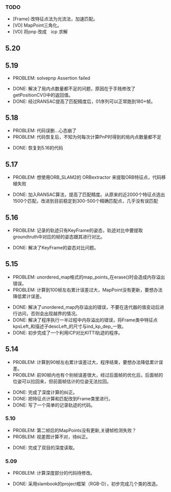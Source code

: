 ### TODO
+ [Frame] 改特征点法为光流法，加速匹配。
+ [VO] MapPoint三角化。
+ [VO] 将pnp 改成　icp 求解

## 5.20
 
 
## 5.19

* PROBLEM: solvepnp  Assertion failed

- DONE: 解决了局内点数量都不足的问题，原因在于手贱修改了getPositionCV()中的返回值。
- DONE: 经过RANSAC提高了匹配精度后，01序列可以正常跑到180+帧。

## 5.18 
* PROBLEM: 代码误删...心态崩了
* PROBLEM: 代码恢复后，不知为何每次计算PnP时得到的局内点数量都不足

- DONE: 恢复到5.16的代码

## 5.17
* PROBLEM: 想使用ORB_SLAM2的 ORBextractor 来提取ORB特征点，代码移植失败

- DONE: 加入RANSAC算法，提高了匹配精度。从原来的近2000个特征点选出1500个匹配，改进到目前稳定到300-500个精确匹配点，几乎没有误匹配

## 5.16
* PROBLEM: 记录的轨迹只有KeyFrame的姿态，轨迹对比中要提取groundtruth中对应的帧的姿态跟其进行对比。

- DONE: 解决了KeyFrame的姿态对比问题。

## 5.15
* PROBLEM: unordered_map格式的map_points_在erase()时会造成内存溢出错误。
* PROBLEM: 计算到100帧左右累计误差过大，MapPoint没有更新，要想办法降低累计误差。

- DONE: 解决了unordered_map内存溢出的错误，不要在迭代器的值变动后进行访问，否则会出现越界的情况。
- DONE: 解决了程序执行一半过程中内存溢出的错误，将Frame类中特征点kpsLeft_和描述子descLeft_的尺寸与ind_kp_dep_一致。
- DONE: 初步完成了一个利用ICP对比KITTI轨迹的程序。

## 5.14
* PROBLEM: 计算到90帧左右累计误差过大，程序结束，要想办法降低累计误差。
* PROBLEM: 前90帧内也有个别帧误差很大，经过后面帧的优化后，后面帧的位姿可以拉回来，但前面帧估计的位姿无法拉回。

- DONE: 完成了深度计算的纠正。
- DONE: 把特征点计算和匹配改到Frame类里进行。
- DONE: 写了一个简单的记录轨迹的代码。

### 5.10
* PROBLEM: 第二帧后的MapPoints没有更新,关键帧检测失败？
* PROBLEM: 视差图计算不对，待纠正。

- DONE: 完成了双目的深度读取。

### 5.09
* PROBLEM: 计算深度部分的代码待修改。

- DONE: 采用slambook的project框架（RGB-D），初步完成几个类的改造。


